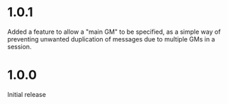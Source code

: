 # 1.0.1
Added a feature to allow a "main GM" to be specified, as a simple way of preventing unwanted duplication of messages due to multiple GMs in a session.

# 1.0.0
Initial release
